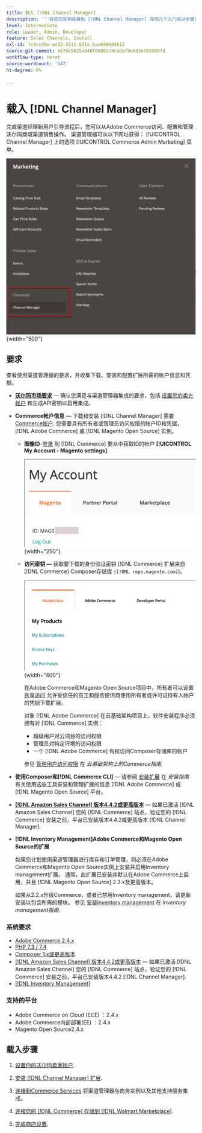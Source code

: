 ```yaml
---
title: 载入 [!DNL Channel Manager]
description: '''将您的实例连接到 [!DNL Channel Manager] 完成几个入门培训步骤即可完成此服务。”'
level: Intermediate
role: Leader, Admin, Developer
feature: Sales Channels, Install
exl-id: 7c4ccd9e-ae32-4511-8d1e-baa690604612
source-git-commit: 4670e9b25a840f86862c9cadaf9e6d3e70330b7d
workflow-type: tm+mt
source-wordcount: '547'
ht-degree: 0%

---
```



# 载入 [!DNL Channel Manager]

完成渠道经理新用户引导流程后，您可以从Adobe Commerce访问、配置和管理沃尔玛商城渠道销售操作。 渠道管理器可从以下网址获得： [!UICONTROL Channel Manager] 上的选项 [!UICONTROL Commerce Admin Marketing] 菜单。

![[!DNL Channel Manager] “管理员”视图中的选项](assets/channel-manager-admin-view.png){width="500"}

## 要求

查看使用渠道管理器的要求，并收集下载、安装和配置扩展所需的帐户信息和凭据。

- **[沃尔玛市场要求](walmart-requirements.md)** — 确认您满足与渠道管理器集成的要求，包括 [设置您的卖方帐户](https://sellerhelp.walmart.com/seller/s/guide?article=000008219) 和生成API密钥以启用集成。

- **Commerce帐户信息** — 下载和安装 [!DNL Channel Manager] 需要 [Commerce帐户](https://experienceleague.adobe.com/docs/commerce-admin/start/commerce-account/commerce-account-create.html). 您需要具有所有者或管理员访问权限的帐户ID和凭据， [!DNL Adobe Commerce] 或 [!DNL Magento Open Source] 实例。

   - **图像ID**-[登录](https://account.magento.com/customer/account/login/) 到 [!DNL Commerce] 要从中获取ID的帐户 **[!UICONTROL My Account - Magento settings]**.

     ![[!DNL MAGEID] 日期 [!DNL Commerce] 帐户设置](assets/mageid-my-commerce-account.png){width="250"}

   - **访问密钥 —** 获取要下载的身份验证密钥 [!DNL Commerce] 扩展来自 [!DNL Commerce] Composer存储库 `([!DNL repo.magento.com]`)。

     ![[!UICONTROL Commerce Marketplace access keys]](assets/commerce-marketplace-access-keys.png){width="400"}

     在Adobe Commerce和Magento Open Source项目中，所有者可以设置 [共享访问](https://experienceleague.adobe.com/docs/commerce-admin/start/commerce-account/commerce-account-share.html) 允许受信任的员工和服务提供商使用所有者或许可证持有人帐户的凭据下载扩展。

     对象 [!DNL Adobe Commerce] 在云基础架构项目上，软件安装程序必须拥有对 [!DNL Commerce] 实例：

      - 超级用户对云项目的访问权限
      - 管理员对特定环境的访问权限
      - 一个 [!DNL Adobe Commerce] 有权访问Composer存储库的帐户

     参见 [管理用户访问权限](https://experienceleague.adobe.com/docs/commerce-cloud-service/user-guide/project/user-access.html) 在 *云基础架构上的Commerce指南*.

- **使用Composer和[!DNL Commerce CLI]** — 请参阅 [安装扩展](https://experienceleague.adobe.com/docs/commerce-operations/installation-guide/tutorials/extensions.html) 在 *安装指南* 有关使用这些工具安装和管理扩展的信息 [!DNL Adobe Commerce] 或 [!DNL Magento Open Source] 平台。

- **[[!DNL Amazon Sales Channel] 版本4.4.2或更高版本](https://experienceleague.adobe.com/docs/commerce-channels/amazon/release-notes.html)** — 如果已激活 [!DNL Amazon Sales Channel] 您的 [!DNL Commerce] 站点，验证您的 [!DNL Commerce] 安装之前，平台已安装版本4.4.2或更高版本 [!DNL Channel Manager].

- **[!DNL Inventory Management]Adobe Commerce和Magento Open Source的扩展**

  如果您计划使用渠道管理器进行库存和订单管理，则必须在Adobe Commerce和Magento Open Source实例上安装并启用Inventory management扩展。 通常，此扩展已安装并默认在Adobe Commerce上启用，并且 [!DNL Magento Open Source] 2.3.x及更高版本。

  如果从2.2.x升级Commerce，或者已禁用Inventory management，请更新安装以包含所需的模块。 参见 [安装Inventory management](https://experienceleague.adobe.com/docs/commerce-admin/inventory/get-started/install-update.html) 在 *Inventory management指南*.

### 系统要求

- [Adobe Commerce 2.4.x](https://experienceleague.adobe.com/docs/commerce-operations/release/versions.html)
- [PHP 7.3 / 7.4](https://experienceleague.adobe.com/docs/commerce-operations/installation-guide/prerequisites/php-settings.html)
- [Composer 1.x或更高版本](https://experienceleague.adobe.com/docs/commerce-cloud-service/user-guide/develop/overview.html)
- [[!DNL Amazon Sales Channel] 版本4.4.2或更高版本](https://experienceleague.adobe.com/docs/commerce-channels/amazon/release-notes.html) — 如果已激活 [!DNL Amazon Sales Channel] 您的 [!DNL Commerce] 站点，验证您的 [!DNL Commerce] 安装之前，平台已安装版本4.4.2 [!DNL Channel Manager].
- [[!DNL Inventory Management]](https://experienceleague.adobe.com/docs/commerce-admin/inventory/get-started/install-update.html)

### 支持的平台

- Adobe Commerce on Cloud (ECE) ：2.4.x
- Adobe Commerce内部部署(EE) ：2.4.x
- Magento Open Source2.4.x

## 载入步骤

1. [设置你的沃尔玛卖家帐户](https://seller.walmart.com/signup?q=&amp;origin=solution_provider&amp;src=0014M00001zivMp).

1. [安装 [!DNL Channel Manager] 扩展](install.md).

1. [连接到Commerce Services](connect.md) 将渠道管理器与商务实例以及其他支持服务集成。

1. [连接您的 [!DNL Commerce] 存储到 [!DNL Walmart Marketplace]](connect-marketplace.md).

1. [完成商店设置](complete-sales-channel-store-setup.md).
